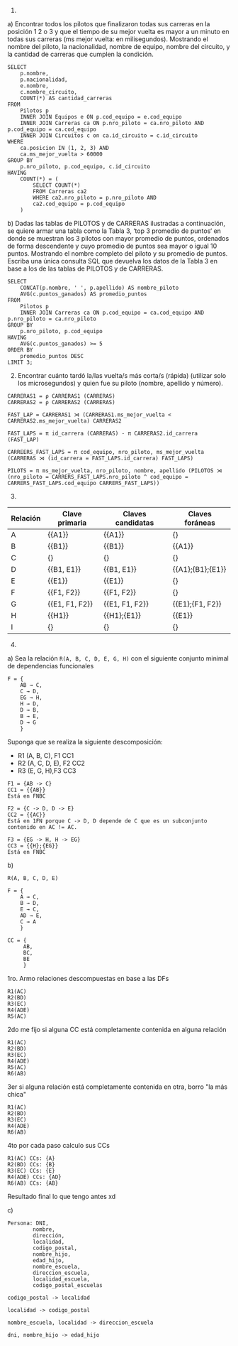 1. 

a) Encontrar todos los pilotos que finalizaron todas sus carreras en la posición 1 2 o 3 y que el tiempo de su mejor vuelta es mayor a un minuto en todas sus carreras
(ms mejor vuelta: en milisegundos). Mostrando el nombre del piloto, la nacionalidad, nombre de equipo, nombre del circuito, y la cantidad de carreras que cumplen la condición.

```
SELECT 
    p.nombre, 
    p.nacionalidad, 
    e.nombre, 
    c.nombre_circuito, 
    COUNT(*) AS cantidad_carreras
FROM 
    Pilotos p
    INNER JOIN Equipos e ON p.cod_equipo = e.cod_equipo
    INNER JOIN Carreras ca ON p.nro_piloto = ca.nro_piloto AND p.cod_equipo = ca.cod_equipo
    INNER JOIN Circuitos c on ca.id_circuito = c.id_circuito
WHERE 
    ca.posicion IN (1, 2, 3) AND
    ca.ms_mejor_vuelta > 60000
GROUP BY 
    p.nro_piloto, p.cod_equipo, c.id_circuito
HAVING 
    COUNT(*) = (
        SELECT COUNT(*)
        FROM Carreras ca2 
        WHERE ca2.nro_piloto = p.nro_piloto AND
        ca2.cod_equipo = p.cod_equipo
    )
```

b) Dadas las tablas de PILOTOS y de CARRERAS ilustradas a continuación, se quiere armar una tabla como la Tabla 3, ‘top 3 promedio de puntos‘ en donde se muestran los 3 pilotos con mayor promedio de puntos, ordenados de forma descendente y cuyo promedio de puntos sea mayor o igual 10 puntos. Mostrando el nombre completo del piloto y su promedio de puntos.
Escriba una única consulta SQL que devuelva los datos de la Tabla 3 en base a los de
las tablas de PILOTOS y de CARRERAS.

```
SELECT
    CONCAT(p.nombre, ' ', p.apellido) AS nombre_piloto
    AVG(c.puntos_ganados) AS promedio_puntos
FROM
    Pilotos p
    INNER JOIN Carreras ca ON p.cod_equipo = ca.cod_equipo AND p.nro_piloto = ca.nro_piloto
GROUP BY 
    p.nro_piloto, p.cod_equipo
HAVING 
    AVG(c.puntos_ganados) >= 5
ORDER BY 
    promedio_puntos DESC
LIMIT 3;
```

2. Encontrar cuánto tardó la/las vuelta/s más corta/s (rápida) (utilizar solo los microsegundos) y quien fue su piloto (nombre, apellido y número).

```
CARRERAS1 = ρ CARRERAS1 (CARRERAS)
CARRERAS2 = ρ CARRERAS2 (CARRERAS)

FAST_LAP = CARRERAS1 ⋊ (CARRERAS1.ms_mejor_vuelta < CARRERAS2.ms_mejor_vuelta) CARRERAS2

FAST_LAPS = π id_carrera (CARRERAS) - π CARRERAS2.id_carrera (FAST_LAP)

CARREERS_FAST_LAPS = π cod_equipo, nro_piloto, ms_mejor_vuelta (CARRERAS ⋊ (id_carrera = FAST_LAPS.id_carrera) FAST_LAPS) 

PILOTS = π ms_mejor_vuelta, nro_piloto, nombre, apellido (PILOTOS ⋊  (nro_piloto = CARRERS_FAST_LAPS.nro_piloto ^ cod_equipo = CARRERS_FAST_LAPS.cod_equipo CARRERS_FAST_LAPS))
```

3.

| Relación | Clave primaria | Claves candidatas  | Claves foráneas |
|----------|-----|----------|----|
| A   | {{A1}} | {{A1}} | {} |
| B   | {{B1}} | {{B1}} | {{A1}} |
| C   | {} | {} | {} |
| D   | {{B1, E1}} | {{B1, E1}} | {{A1};{B1};{E1}} |
| E   | {{E1}} | {{E1}} | {} |
| F   | {{F1, F2}} | {{F1, F2}} | {} |
| G   | {{E1, F1, F2}} | {{E1, F1, F2}} | {{E1};{F1, F2}} |
| H   | {{H1}} | {{H1};{E1}} | {{E1}} |
| I   | {} | {} | {} | 

4.
a) Sea la relación `R(A, B, C, D, E, G, H)` con el siguiente conjunto minimal de dependencias funcionales 

```
F = {
    AB → C, 
    C → D, 
    EG → H, 
    H → D, 
    D → B, 
    B → E, 
    D → G
    }
```

Suponga que se realiza la siguiente descomposición:

- R1 (A, B, C), F1 CC1
- R2 (A, C, D, E), F2 CC2
- R3 (E, G, H),F3 CC3

```
F1 = {AB -> C}
CC1 = {{AB}}
Está en FNBC
```

```
F2 = {C -> D, D -> E}
CC2 = {{AC}}
Está en 1FN porque C -> D, D depende de C que es un subconjunto contenido en AC != AC.
```

```
F3 = {EG -> H, H -> EG}
CC3 = {{H};{EG}}
Está en FNBC
```

b)

`R(A, B, C, D, E)`

```
F = {
    A → C,
    B → D,
    E → C, 
    AD → E, 
    C → A
    }
```

```
CC = {
     AB,
     BC,
     BE
     }
```

1ro. Armo relaciones descompuestas en base a las DFs

```
R1(AC)
R2(BD)
R3(EC)
R4(ADE)
R5(AC)
```

2do me fijo si alguna CC está completamente contenida en alguna relación

```
R1(AC)
R2(BD)
R3(EC)
R4(ADE)
R5(AC)
R6(AB)
```

3er si alguna relación está completamente contenida en otra, borro "la más chica"

```
R1(AC)
R2(BD)
R3(EC)
R4(ADE)
R6(AB)
```

4to por cada paso calculo sus CCs

```
R1(AC) CCs: {A}
R2(BD) CCs: {B}
R3(EC) CCs: {E}
R4(ADE) CCs: {AD}
R6(AB) CCs: {AB}
```

Resultado final lo que tengo antes xd

c)
```
Persona: DNI,
        nombre, 
        dirección, 
        localidad, 
        codigo_postal, 
        nombre_hijo, 
        edad_hijo, 
        nombre_escuela, 
        direccion_escuela, 
        localidad_escuela, 
        codigo_postal_escuelas
```

```
codigo_postal -> localidad

localidad -> codigo_postal

nombre_escuela, localidad -> direccion_escuela

dni, nombre_hijo -> edad_hijo
```
